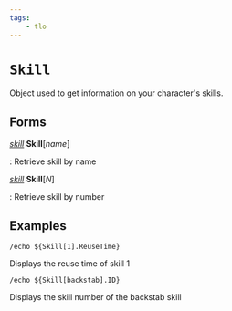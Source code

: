 ```yaml
---
tags:
    - tlo
---
```

# `Skill`

Object used to get information on your character's skills.

## Forms

[_skill_][skill] **Skill**[_name_]

:   Retrieve skill by name

[_skill_][skill] **Skill**[_N_]

:   Retrieve skill by number

## Examples

```
/echo ${Skill[1].ReuseTime}
```

Displays the reuse time of skill 1

```
/echo ${Skill[backstab].ID}
```

Displays the skill number of the backstab skill


[skill]: ../data-types/datatype-skill.md

